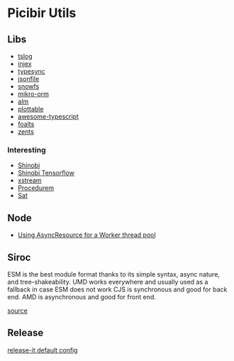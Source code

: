 # Picibir Utils

## Libs

- [tslog](https://github.com/fullstack-build/tslog)
- [injex](https://www.injex.dev/)
- [typesync](https://github.com/jeffijoe/typesync)
- [jsonfile](https://www.npmjs.com/package/jsonfile)
- [snowfs](https://github.com/snowtrack/snowfs)
- [mikro-orm](https://github.com/mikro-orm/mikro-orm)
- [alm](https://github.com/alm-tools/alm)
- [plottable](https://github.com/palantir/plottable)
- [awesome-typescript](https://github.com/dzharii/awesome-typescript)
- [foalts](https://foalts.org/)
- [zents](https://zents.dev/)

### Interesting

- [Shinobi](https://gitlab.com/Shinobi-Systems/Shinobi/-/blob/master/package.json)
- [Shinobi Tensorflow]([tensorflow](https://gitlab.com/Shinobi-Systems/Shinobi/-/tree/master/plugins/tensorflow))
- [xstream](https://github.com/staltz/xstream)
- [Procedurem](https://github.com/ImVexed/Procedurem)
- [Sat](https://www.npmjs.com/package/sat)

## Node

- [Using AsyncResource for a Worker thread pool](https://nodejs.org/api/async_hooks.html#async_hooks_using_asyncresource_for_a_worker_thread_pool)

## Siroc

ESM is the best module format thanks to its simple syntax, async nature, and tree-shakeability.
UMD works everywhere and usually used as a fallback in case ESM does not work
CJS is synchronous and good for back end.
AMD is asynchronous and good for front end.

[source](https://dev.to/iggredible/what-the-heck-are-cjs-amd-umd-and-esm-ikm)

## Release

[release-it default config](https://github.com/release-it/release-it/blob/master/config/release-it.json)
